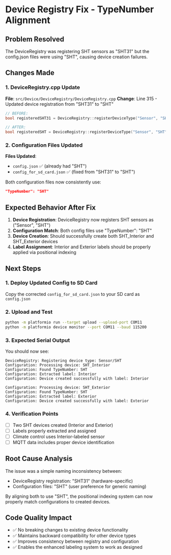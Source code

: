 # Device Registry Fix - TypeNumber Alignment

## Problem Resolved
The DeviceRegistry was registering SHT sensors as "SHT31" but the config.json files were using "SHT", causing device creation failures.

## Changes Made

### 1. DeviceRegistry.cpp Update
**File**: `src/Device/DeviceRegistry/DeviceRegistry.cpp`
**Change**: Line 315 - Updated device registration from "SHT31" to "SHT"

```cpp
// BEFORE:
bool registeredSHT31 = DeviceRegistry::registerDeviceType("Sensor", "SHT31", ...

// AFTER:
bool registeredSHT = DeviceRegistry::registerDeviceType("Sensor", "SHT", ...
```

### 2. Configuration Files Updated
**Files Updated**:
- `config.json` ✅ (already had "SHT")
- `config_for_sd_card.json` ✅ (fixed from "SHT31" to "SHT")

Both configuration files now consistently use:
```json
"TypeNumber": "SHT"
```

## Expected Behavior After Fix

1. **Device Registration**: DeviceRegistry now registers SHT sensors as ("Sensor", "SHT")
2. **Configuration Match**: Both config files use "TypeNumber": "SHT" 
3. **Device Creation**: Should successfully create both SHT_Interior and SHT_Exterior devices
4. **Label Assignment**: Interior and Exterior labels should be properly applied via positional indexing

## Next Steps

### 1. Deploy Updated Config to SD Card
Copy the corrected `config_for_sd_card.json` to your SD card as `config.json`

### 2. Upload and Test
```bash
python -m platformio run --target upload --upload-port COM11
python -m platformio device monitor --port COM11 --baud 115200
```

### 3. Expected Serial Output
You should now see:
```
DeviceRegistry: Registering device type: Sensor/SHT
Configuration: Processing device: SHT_Interior
Configuration: Found TypeNumber: SHT
Configuration: Extracted label: Interior
Configuration: Device created successfully with label: Interior

Configuration: Processing device: SHT_Exterior  
Configuration: Found TypeNumber: SHT
Configuration: Extracted label: Exterior
Configuration: Device created successfully with label: Exterior
```

### 4. Verification Points
- [ ] Two SHT devices created (Interior and Exterior)
- [ ] Labels properly extracted and assigned
- [ ] Climate control uses Interior-labeled sensor
- [ ] MQTT data includes proper device identification

## Root Cause Analysis
The issue was a simple naming inconsistency between:
- DeviceRegistry registration: "SHT31" (hardware-specific)
- Configuration files: "SHT" (user preference for generic naming)

By aligning both to use "SHT", the positional indexing system can now properly match configurations to created devices.

## Code Quality Impact
- ✅ No breaking changes to existing device functionality
- ✅ Maintains backward compatibility for other device types
- ✅ Improves consistency between registry and configuration
- ✅ Enables the enhanced labeling system to work as designed
